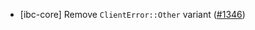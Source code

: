 - [ibc-core] Remove `ClientError::Other` variant
  ([\#1346](https://github.com/cosmos/ibc-rs/issues/1346))
